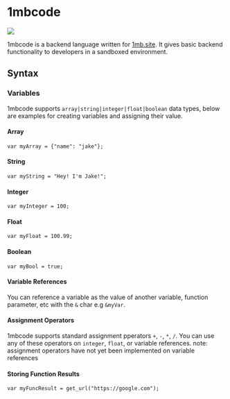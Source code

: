 # 1mbcode

[<img src="https://img.shields.io/badge/packagist-1mbsite%2F1mbocde-orange.svg">](https://packagist.org/packages/1mbsite/1mbcode)

1mbcode is a backend language written for [1mb.site](https://1mb.site). It gives basic backend functionality to developers in a sandboxed environment.

## Syntax

### Variables

1mbcode supports `array|string|integer|float|boolean` data types, below are examples for creating variables and assigning their value.

#### Array

```
var myArray = {"name": "jake"};
```

#### String

```
var myString = "Hey! I'm Jake!";
```

#### Integer

```
var myInteger = 100;
```

#### Float

```
var myFloat = 100.99;
```

#### Boolean

```
var myBool = true;
```

#### Variable References

You can reference a variable as the value of another variable, function parameter, etc with the `&` char e.g `&myVar`.

#### Assignment Operators

1mbcode supports standard assignment pperators `+`, `-`, `*`, `/`. You can use any of these operators on `integer`, `float`, or variable references. note: assignment operators have not yet been implemented on variable references

#### Storing Function Results

```
var myFuncResult = get_url("https://google.com");
```
